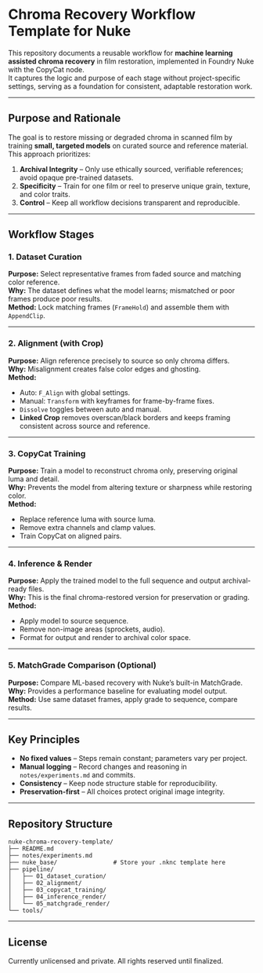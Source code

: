 
# Chroma Recovery Workflow Template for Nuke

This repository documents a reusable workflow for **machine learning assisted chroma recovery** in film restoration, implemented in Foundry Nuke with the CopyCat node.  
It captures the logic and purpose of each stage without project-specific settings, serving as a foundation for consistent, adaptable restoration work.

---

## Purpose and Rationale

The goal is to restore missing or degraded chroma in scanned film by training **small, targeted models** on curated source and reference material.  
This approach prioritizes:

1. **Archival Integrity** – Only use ethically sourced, verifiable references; avoid opaque pre-trained datasets.  
2. **Specificity** – Train for one film or reel to preserve unique grain, texture, and color traits.  
3. **Control** – Keep all workflow decisions transparent and reproducible.

---

## Workflow Stages

### 1. Dataset Curation
**Purpose:** Select representative frames from faded source and matching color reference.  
**Why:** The dataset defines what the model learns; mismatched or poor frames produce poor results.  
**Method:** Lock matching frames (`FrameHold`) and assemble them with `AppendClip`.

---

### 2. Alignment (with Crop)
**Purpose:** Align reference precisely to source so only chroma differs.  
**Why:** Misalignment creates false color edges and ghosting.  
**Method:**  
- Auto: `F_Align` with global settings.  
- Manual: `Transform` with keyframes for frame-by-frame fixes.  
- `Dissolve` toggles between auto and manual.  
- **Linked Crop** removes overscan/black borders and keeps framing consistent across source and reference.

---

### 3. CopyCat Training
**Purpose:** Train a model to reconstruct chroma only, preserving original luma and detail.  
**Why:** Prevents the model from altering texture or sharpness while restoring color.  
**Method:**  
- Replace reference luma with source luma.  
- Remove extra channels and clamp values.  
- Train CopyCat on aligned pairs.

---

### 4. Inference & Render
**Purpose:** Apply the trained model to the full sequence and output archival-ready files.  
**Why:** This is the final chroma-restored version for preservation or grading.  
**Method:**  
- Apply model to source sequence.  
- Remove non-image areas (sprockets, audio).  
- Format for output and render to archival color space.

---

### 5. MatchGrade Comparison (Optional)
**Purpose:** Compare ML-based recovery with Nuke’s built-in MatchGrade.  
**Why:** Provides a performance baseline for evaluating model output.  
**Method:** Use same dataset frames, apply grade to sequence, compare results.

---

## Key Principles
- **No fixed values** – Steps remain constant; parameters vary per project.  
- **Manual logging** – Record changes and reasoning in `notes/experiments.md` and commits.  
- **Consistency** – Keep node structure stable for reproducibility.  
- **Preservation-first** – All choices protect original image integrity.

---

## Repository Structure
```
nuke-chroma-recovery-template/
├── README.md
├── notes/experiments.md
├── nuke_base/                # Store your .nknc template here
├── pipeline/
│   ├── 01_dataset_curation/
│   ├── 02_alignment/
│   ├── 03_copycat_training/
│   ├── 04_inference_render/
│   └── 05_matchgrade_render/
└── tools/
```

---

## License
Currently unlicensed and private. All rights reserved until finalized.
